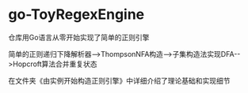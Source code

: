
# go-ToyRegexEngine

仓库用Go语言从零开始实现了简单的正则引擎

简单的正则递归下降解析器-->ThompsonNFA构造-->子集构造法实现DFA-->Hopcroft算法合并重复状态

在文件夹《由实例开始构造正则引擎》中详细介绍了理论基础和实现细节
